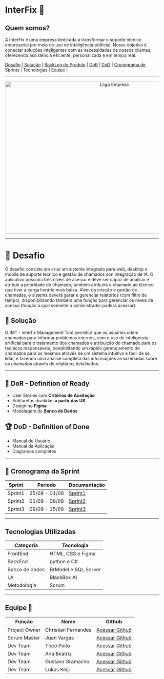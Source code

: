 # InterFix 🚀
## Quem somos?
A InterFix é uma empresa dedicada a transformar o suporte técnico empresarial por meio do uso de inteligência artificial. Nosso objetivo é conectar soluções inteligentes com as necessidades de nossos clientes, oferecendo assistência eficiente, personalizada e em tempo real.
<p align="center">
  
  <a href ="#desafio"> Desafio</a>  |
  <a href ="#solucao"> Solução</a>  | 
  [BackLog do Produto](https://github.com/ChristianFernandesLemos/InterFix/blob/main/Backlog/Backlog%20do%20Produto.md) |
  <a href ="#dor">DoR</a>  |
  <a href ="#dod">DoD</a>  |
  <a href ="#sprint"> Cronograma de Sprints</a> |
  <a href ="#tecnologias">Tecnologias</a> |
  <a href ="#equipe"> Equipe</a> |
</p>

---

<p align="center"><img width="700" height="500" alt="Logo Empresa" src="https://github.com/user-attachments/assets/8aa8a096-88fa-4be4-952c-946d63ceed66">

---

# 🏅 Desafio
<a id="desafio"></a>

O desafio consiste em criar um sistema integrado para web, desktop e mobile de suporte tecnico e gestão de chamados con integração de IA. O aplicativo possuira três níveis de acesso e deve ser capaz de analisar e atribuir a prioridade do chamado, também atribuirá o chamado ao técnico que tiver a carga horária mais baixa. Além da criação e gestão de chamadas, o sistema deverá gerar e gerenciar relatórios (com filtro de tempo), disponibilizando também uma função para gerenciar os níveis de acesso (função à qual somente o administrador poderá acessar).

## 🏅 Solução 
<a id="solucao"></a>

O IMT - Interfix Management Tool permitirá que os usuários criem chamados para informar problemas internos, com o uso de inteligencia artificial para o tratamento dos chamados e atribuição do chamado para os tecnicos responsaveis, possibilitando um rapido gerenciamento de chamados para os mesmos através de um sistema intuitivo e facil de se lidar, e fazendo uma analise completa das informações armazenadas sobre os chamados através de relatórios detalhados.

---

## 🏃‍ DoR - Definition of Ready 
<a id="dor"></a>

* User Stories com **Critérios de Aceitação**
* Subtarefas divididas **a partir das US**
* Design no **Figma**
* Modelagem do **Banco de Dados**

## 🏆 DoD - Definition of Done
<a id="dod"></a>

* Manual de Usuário
* Manual da Aplicação
* Diagramas completos
  
---

## 📅 Cronograma da Sprint
<a id="sprint"></a>

Sprint   |Periodo  | Documentação
---------|------------|---------------|
Sprint1  |25/08 - 01/09|[Sprint1](https://github.com/ChristianFernandesLemos/InterFix/blob/main/Scrum/Relatório%20Sprints/Sprint1.md)|
Sprint2  |01/09 - 08/09  |[Sprint2](https://github.com/ChristianFernandesLemos/InterFix/blob/main/Scrum/Relatório%20Sprints/Sprint2.md)                |
Sprint3  |09/09 - 15/09 |[Sprint3](https://github.com/ChristianFernandesLemos/InterFix/blob/main/Scrum/Relat%C3%B3rio%20Sprints/Sprint3.md)   |

---

## Tecnologias Utilizadas

<a id="tecnologias"></a>

Categoria | Tecnologia 
----------|---------------|
FrontEnd  | HTML, CSS e Figma |
BackEnd | python e C# |
Banco de dados | BrModel e SQL Server|
I.A | BlackBox AI |
Metodologia | 	Scrum |

---

## Equipe 👥
<a id="equipe"></a>

Função       | Nome                | Github                                                       |
------------ | --------------------| -------------------------------------------------------------|
Project Owner| Christian Fernandes | [Acessar Github](https://github.com/ChristianFernandesLemos) |
Scrum Master | Juan Vargas         | [Acessar Github](https://github.com/RenteriaJuan)            |
Dev Team     | Théo Pinto          | [Acessar Github](https://github.com/Thorphinm)               |
Dev Team     | Ana Beatriz         | [Acessar Github](https://github.com/Anasouza2802)            |
Dev Team     |Gustavo Gramacho     | [Acessar Github](https://github.com/gramachoo)               |
Dev Team     | Lukas Keiji         | [Acessar Github](https://github.com/Lucaskeiji)              |

        
